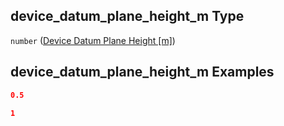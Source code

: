 ## device_datum_plane_height_m Type

`number` ([Device Datum Plane Height \[m\]](iea43_wra_data_model-properties-measurement-location-measurement-location-properties-vertical-profiler-properties-vertical-profiler-properties-properties-device-datum-plane-height-m.md))

## device_datum_plane_height_m Examples

```json
0.5
```

```json
1
```
